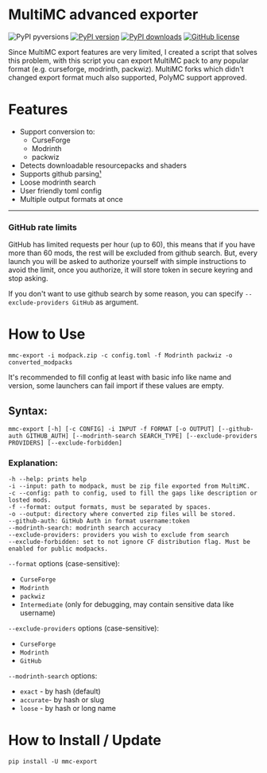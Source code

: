 # MultiMC advanced exporter
![PyPI pyversions](https://img.shields.io/pypi/pyversions/mmc-export)
[![PyPI version](https://img.shields.io/pypi/v/mmc-export?label=mmc-export&color=%2347a637)](https://pypi.org/project/mmc-export)
[![PyPI downloads](https://img.shields.io/pypi/dm/mmc-export?color=%23894bbf)](https://pypistats.org/packages/mmc-export)
[![GitHub license](https://img.shields.io/github/license/RozeFound/mmc-export)](/LICENSE)

Since MultiMC export features are very limited, I created a script that solves this problem, with this script you can export MultiMC pack to any popular format (e.g. curseforge, modrinth, packwiz). MultiMC forks which didn't changed export format much also supported, PolyMC support approved.

# Features

- Support conversion to:
    - CurseForge
    - Modrinth
    - packwiz
- Detects downloadable resourcepacks and shaders
- Supports github parsing[¹](#github-rate-limits)
- Loose modrinth search
- User friendly toml config
- Multiple output formats at once

---
### GitHub rate limits

GitHub has limited requests per hour (up to 60), this means that if you have more than 60 mods, the rest will be excluded from github search. But, every launch you will be asked to authorize yourself with simple instructions to avoid the limit, once you authorize, it will store token in secure keyring and stop asking.

If you don't want to use github search by some reason, you can specify `--exclude-providers GitHub` as argument.

# How to Use
```
mmc-export -i modpack.zip -c config.toml -f Modrinth packwiz -o converted_modpacks
```
It's recommended to fill config at least with basic info like name and version, some launchers can fail import if these values are empty.
## Syntax:
```
mmc-export [-h] [-c CONFIG] -i INPUT -f FORMAT [-o OUTPUT] [--github-auth GITHUB_AUTH] [--modrinth-search SEARCH_TYPE] [--exclude-providers PROVIDERS] [--exclude-forbidden]
```

### Explanation:

```
-h --help: prints help
-i --input: path to modpack, must be zip file exported from MultiMC.
-c --config: path to config, used to fill the gaps like description or losted mods.
-f --format: output formats, must be separated by spaces.
-o --output: directory where converted zip files will be stored.
--github-auth: GitHub Auth in format username:token
--modrinth-search: modrinth search accuracy
--exclude-providers: providers you wish to exclude from search
--exclude-forbidden: set to not ignore CF distribution flag. Must be enabled for public modpacks.
```

`--format` options (case-sensitive): 
- `CurseForge`
- `Modrinth`
- `packwiz`
- `Intermediate` (only for debugging, may contain sensitive data like username)

`--exclude-providers` options (case-sensitive): 
- `CurseForge`
- `Modrinth`
- `GitHub`

`--modrinth-search` options:
- `exact` - by hash (default)
- `accurate`- by hash or slug
- `loose` - by hash or long name

# How to Install / Update
```
pip install -U mmc-export
```
